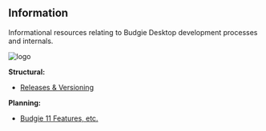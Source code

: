 Information
------------

Informational resources relating to Budgie Desktop development processes and internals.

![logo](https://solus-project.com/imgs/budgie-small.png)

**Structural:**

 - [Releases & Versioning](https://github.com/budgie-desktop/info/blob/master/RELEASING.md)

**Planning:**

 - [Budgie 11 Features, etc.](https://github.com/budgie-desktop/info/blob/master/NEXT_NOTES.md)
